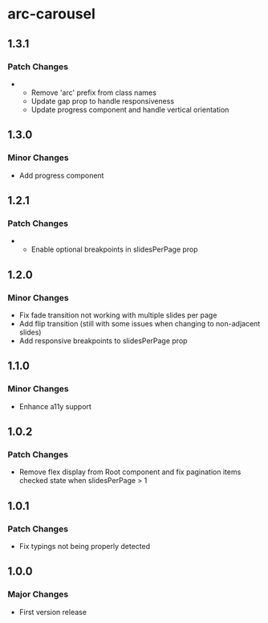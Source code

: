 # arc-carousel

## 1.3.1

### Patch Changes

- - Remove 'arc' prefix from class names
  - Update gap prop to handle responsiveness
  - Update progress component and handle vertical orientation

## 1.3.0

### Minor Changes

- Add progress component

## 1.2.1

### Patch Changes

- - Enable optional breakpoints in slidesPerPage prop

## 1.2.0

### Minor Changes

- Fix fade transition not working with multiple slides per page
- Add flip transition (still with some issues when changing to non-adjacent slides)
- Add responsive breakpoints to slidesPerPage prop

## 1.1.0

### Minor Changes

- Enhance a11y support

## 1.0.2

### Patch Changes

- Remove flex display from Root component and fix pagination items checked state when slidesPerPage > 1

## 1.0.1

### Patch Changes

- Fix typings not being properly detected

## 1.0.0

### Major Changes

- First version release
